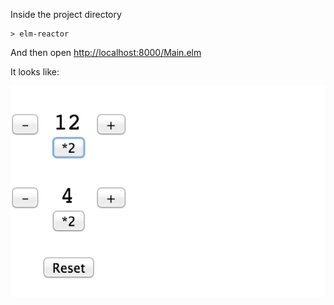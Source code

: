 Inside the project directory
```
> elm-reactor
```
And then open [http://localhost:8000/Main.elm](http://localhost:8000/Main.elm)

It looks like:

![](result.png)
